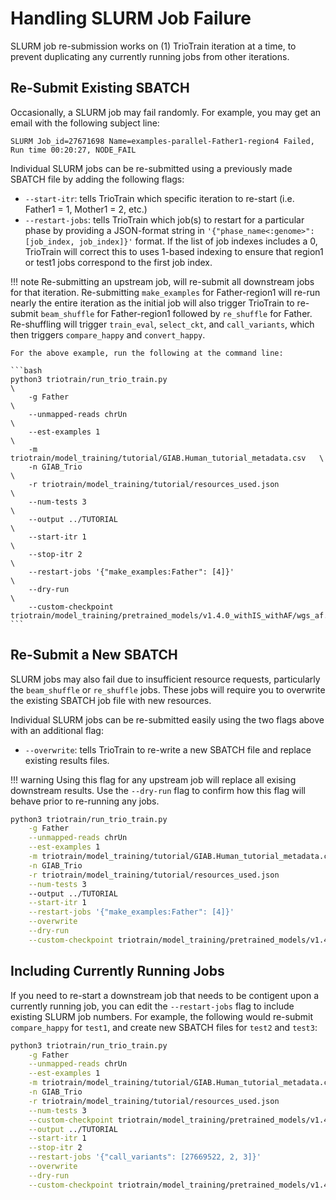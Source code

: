 # Handling SLURM Job Failure

SLURM job re-submission works on (1) TrioTrain iteration at a time, to prevent duplicating any currently running jobs from other iterations.

## Re-Submit Existing SBATCH

Occasionally, a SLURM job may fail randomly. For example, you may get an email with the following subject line:

`SLURM Job_id=27671698 Name=examples-parallel-Father1-region4 Failed, Run time 00:20:27, NODE_FAIL`

Individual SLURM jobs can be re-submitted using a previously made SBATCH file by adding the following flags:

* `--start-itr`: tells TrioTrain which specific iteration to re-start (i.e. Father1 = 1, Mother1 = 2, etc.)
* `--restart-jobs`: tells TrioTrain which job(s) to restart for a particular phase by providing a JSON-format string in `'{"phase_name<:genome>": [job_index, job_index]}'` format. If the list of job indexes includes a 0, TrioTrain will correct this to uses 1-based indexing to ensure that region1 or test1 jobs correspond to the first job index.

!!! note
    Re-submitting an upstream job, will re-submit all downstream jobs for that iteration. Re-submitting `make_examples` for Father-region1 will re-run nearly the entire iteration as the initial job will also trigger TrioTrain to re-submit `beam_shuffle` for Father-region1 followed by `re_shuffle` for Father. Re-shuffling will trigger `train_eval`, `select_ckt`, and `call_variants`, which then triggers `compare_happy` and `convert_happy`.

    For the above example, run the following at the command line:

    ```bash
    python3 triotrain/run_trio_train.py                                         \
        -g Father                                                               \
        --unmapped-reads chrUn                                                  \
        --est-examples 1                                                        \
        -m triotrain/model_training/tutorial/GIAB.Human_tutorial_metadata.csv   \
        -n GIAB_Trio                                                            \
        -r triotrain/model_training/tutorial/resources_used.json                \
        --num-tests 3                                                           \
        --output ../TUTORIAL                                                    \
        --start-itr 1                                                           \
        --stop-itr 2                                                            \
        --restart-jobs '{"make_examples:Father": [4]}'                          \
        --dry-run                                                               \
        --custom-checkpoint triotrain/model_training/pretrained_models/v1.4.0_withIS_withAF/wgs_af.model.ckpt
    ```

## Re-Submit a New SBATCH

SLURM jobs may also fail due to insufficient resource requests, particularly the `beam_shuffle` or `re_shuffle` jobs. These jobs will require you to overwrite the existing SBATCH job file with new resources.

Individual SLURM jobs can be re-submitted easily using the two flags above with an additional flag:

* `--overwrite`: tells TrioTrain to re-write a new SBATCH file and replace existing results files.

!!! warning
    Using this flag for any upstream job will replace all exising downstream results. Use the `--dry-run` flag to confirm how this flag will behave prior to re-running any jobs.

```bash
python3 triotrain/run_trio_train.py                                         \
    -g Father                                                               \
    --unmapped-reads chrUn                                                  \
    --est-examples 1                                                        \
    -m triotrain/model_training/tutorial/GIAB.Human_tutorial_metadata.csv   \
    -n GIAB_Trio                                                            \
    -r triotrain/model_training/tutorial/resources_used.json                \
    --num-tests 3                                                           \ 
    --output ../TUTORIAL                                                    \
    --start-itr 1                                                           \
    --restart-jobs '{"make_examples:Father": [4]}'                          \
    --overwrite                                                             \
    --dry-run                                                               \
    --custom-checkpoint triotrain/model_training/pretrained_models/v1.4.0_withIS_withAF/wgs_af.model.ckpt
```

## Including Currently Running Jobs

If you need to re-start a downstream job that needs to be contigent upon a currently running job, you can edit the `--restart-jobs` flag to include existing SLURM job numbers. For example, the following would re-submit `compare_happy` for `test1`, and create new SBATCH files for `test2` and `test3`:

```bash
python3 triotrain/run_trio_train.py                                         \
    -g Father                                                               \
    --unmapped-reads chrUn                                                  \
    --est-examples 1                                                        \
    -m triotrain/model_training/tutorial/GIAB.Human_tutorial_metadata.csv   \
    -n GIAB_Trio                                                            \
    -r triotrain/model_training/tutorial/resources_used.json                \
    --num-tests 3                                                           \
    --custom-checkpoint triotrain/model_training/pretrained_models/v1.4.0_withIS_withAF/wgs_af.model.ckpt \
    --output ../TUTORIAL                                                    \
    --start-itr 1                                                           \
    --stop-itr 2                                                            \
    --restart-jobs '{"call_variants": [27669522, 2, 3]}'                    \
    --overwrite                                                             \
    --dry-run                                                               \
    --custom-checkpoint triotrain/model_training/pretrained_models/v1.4.0_withIS_withAF/wgs_af.model.ckpt
```
